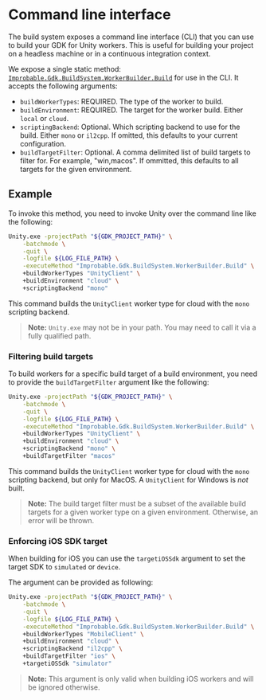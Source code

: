 # Command line interface

The build system exposes a command line interface (CLI) that you can use to build your GDK for Unity workers. This is useful for building your project on a headless machine or in a continuous integration context.

We expose a single static method: [`Improbable.Gdk.BuildSystem.WorkerBuilder.Build`]({{urlRoot}}/api/build-system/worker-builder) for use in the CLI. It accepts the following arguments:

- `buildWorkerTypes`: REQUIRED. The type of the worker to build.
- `buildEnvironment`: REQUIRED. The target for the worker build. Either `local` or `cloud`.
- `scriptingBackend`: Optional. Which scripting backend to use for the build. Either `mono` or `il2cpp`. If omitted, this defaults to your current configuration.
- `buildTargetFilter`: Optional. A comma delimited list of build targets to filter for. For example, "win,macos". If ommitted, this defaults to all targets for the given environment.

## Example

To invoke this method, you need to invoke Unity over the command line like the following:

```bash
Unity.exe -projectPath "${GDK_PROJECT_PATH}" \
    -batchmode \
    -quit \
    -logfile ${LOG_FILE_PATH} \
    -executeMethod "Improbable.Gdk.BuildSystem.WorkerBuilder.Build" \
    +buildWorkerTypes "UnityClient" \
    +buildEnvironment "cloud" \
    +scriptingBackend "mono"
```

This command builds the `UnityClient` worker type for cloud with the `mono` scripting backend.

> **Note:** `Unity.exe` may not be in your path. You may need to call it via a fully qualified path.

### Filtering build targets

To build workers for a specific build target of a build environment, you need to provide the `buildTargetFilter` argument like the following:

```bash
Unity.exe -projectPath "${GDK_PROJECT_PATH}" \
    -batchmode \
    -quit \
    -logfile ${LOG_FILE_PATH} \
    -executeMethod "Improbable.Gdk.BuildSystem.WorkerBuilder.Build" \
    +buildWorkerTypes "UnityClient" \
    +buildEnvironment "cloud" \
    +scriptingBackend "mono" \
    +buildTargetFilter "macos"
```

This command builds the `UnityClient` worker type for cloud with the `mono` scripting backend, but only for MacOS. A `UnityClient` for Windows is _not_ built.

> **Note:** The build target filter must be a subset of the available build targets for a given worker type on a given environment. Otherwise, an error will be thrown.

### Enforcing iOS SDK target

When building for iOS you can use the `targetiOSSdk` argument to set the target SDK to `simulated` or `device`.

The argument can be provided as following:

```bash
Unity.exe -projectPath "${GDK_PROJECT_PATH}" \
    -batchmode \
    -quit \
    -logfile ${LOG_FILE_PATH} \
    -executeMethod "Improbable.Gdk.BuildSystem.WorkerBuilder.Build" \
    +buildWorkerTypes "MobileClient" \
    +buildEnvironment "cloud" \
    +scriptingBackend "il2cpp" \
    +buildTargetFilter "ios" \
    +targetiOSSdk "simulator"
```

> **Note:** This argument is only valid when building iOS workers and will be ignored otherwise.
